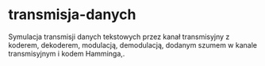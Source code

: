 # transmisja-danych

Symulacja transmisji danych tekstowych przez kanał transmisyjny z koderem, dekoderem, modulacją, demodulacją, dodanym szumem w kanale transmisyjnym i kodem Hamminga,.

